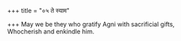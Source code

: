 +++
title = "०५ ते स्याम"

+++
May we be they who gratify Agni with sacrificial gifts,  
     Whocherish and enkindle him.